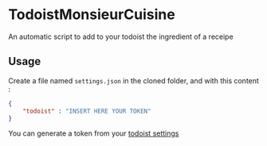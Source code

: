# TodoistMonsieurCuisine
An automatic script to add to your todoist the ingredient of a receipe

## Usage

Create a file named `settings.json` in the cloned folder, and with this content :
```json
{
    "todoist" : "INSERT HERE YOUR TOKEN"
}
```
You can generate a token from your [todoist settings](https://todoist.com/prefs/integrations)
